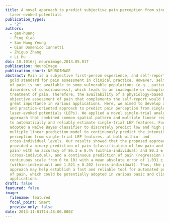 ```yaml
---
title: A novel approach to predict subjective pain perception from single-trial
  laser-evoked potentials
publication_types:
  - "2"
authors:
  - gan-huang
  - Ping Xiao
  - Sam Hung Yeung
  - Gian Domenico Iannetti
  - Zhiguo Zhang
  - Li Hu
doi: 10.1016/j.neuroimage.2013.05.017
publication: NeuroImage
publication_short: NEUROIMAGE
abstract: Pain is a subjective first-person experience, and self-report is the
  gold standard for pain assessment in clinical practice. However, self-report
  of pain is not available in some vulnerable populations (e.g., patients with
  disorders of consciousness), which leads to an inadequate or suboptimal
  treatment of pain. Therefore, the availability of a physiology-based and
  objective assessment of pain that complements the self-report would be of
  great importance in various applications. Here, we aimed to develop a novel
  and practice-oriented approach to predict pain perception from single-trial
  laser-evoked potentials (LEPs). We applied a novel single-trial analysis
  approach that combined common spatial pattern and multiple linear regression
  to automatically and reliably estimate single-trial LEP features. Further, we
  adopted a Naïve Bayes classifier to discretely predict low and high pain and a
  multiple linear prediction model to continuously predict the intensity of pain
  perception from single-trial LEP features, at both within- and
  cross-individual levels. Our results showed that the proposed approach
  provided a binary prediction of pain (classification of low pain and high
  pain) with an accuracy of 86.3 ± 8.4% (within-individual) and 80.3 ± 8.5%
  (cross-individual), and a continuous prediction of pain (regression on a
  continuous scale from 0 to 10) with a mean absolute error of 1.031 ± 0.136
  (within-individual) and 1.821 ± 0.202 (cross-individual). Thus, the proposed
  approach may help establish a fast and reliable tool for automated prediction
  of pain, which could be potentially adopted in various basic and clinical
  applications.
draft: false
featured: false
image:
  filename: featured
  focal_point: Smart
  preview_only: false
date: 2013-11-01T14:48:00.000Z
---
```

